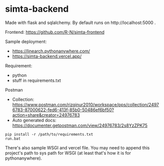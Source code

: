 # simta-backend
 
Made with flask and sqlalchemy. By default runs on http://localhost:5000 .

Frontend: https://github.com/R-N/simta-frontend

Sample deployment: 
- https://linearch.pythonanywhere.com/
- https://simta-backend.vercel.app/

Requirement:
- python
- stuff in requirements.txt

Postman
- Collection: https://www.postman.com/rizqinur2010/workspace/pps/collection/24976783-87000622-fed6-413f-85b0-50486ef6bf50?action=share&creator=24976783
- Auto generated docs: https://documenter.getpostman.com/view/24976783/2s8YzZPK75

```
pip install -r /path/to/requirements.txt
run.bat
```

There's also sample WSGI and vercel file. You may need to append this project's path to sys path for WSGI (at least that's how it is for pythonanywhere).
